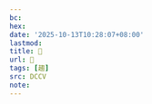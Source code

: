 ```yaml
---
bc:
hex:
date: '2025-10-13T10:28:07+08:00'
lastmod:
title: 􁹳
url: 􁹳
tags: [趨]
src: DCCV
note:
---
```

